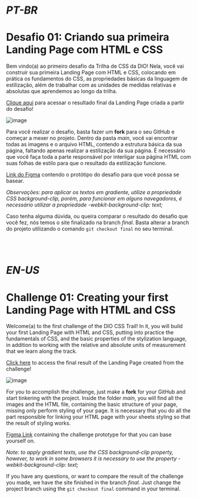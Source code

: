 # <strong><i>PT-BR</i></strong>
# Desafio 01: Criando sua primeira Landing Page com HTML e CSS

Bem vindo(a) ao primeiro desafio da Trilha de CSS da DIO! Nela, você vai construir sua primeira Landing Page com HTML e CSS, colocando em prática os fundamentos do CSS,
as propriedades básicas da linguagem de estilização, além de trabalhar com as unidades de medidas relativas e absolutas que aprendemos ao longo da trilha.

[Clique aqui](https://micheleambrosio.github.io/dio-trilha-css-desafio-01/) para acessar o resultado final da Landing Page criada a partir do desafio!

![image](https://user-images.githubusercontent.com/55519539/183538055-6cce606c-7d1d-4d15-a4be-ffeb5b37c956.png)

Para você realizar o desafio, basta fazer um **fork** para o seu GitHub e começar a mexer no projeto.
Dentro da pasta *main*, você vai encontrar todas as imagens e o arquivo HTML, contendo a estrutura básica da sua página, faltando apenas
realizar a estilização da sua página. É necessário que você faça toda a parte responsável por interligar sua página HTML com suas folhas
de estilo para que o resultado da estilização funcione.

[Link do Figma](https://www.figma.com/file/3PiokoJj9IhGDnNiWAJbz7/DIO---Desafio-01?node-id=2%3A6) contendo o protótipo do desafio para
que você possa se basear.

*Observações: para aplicar os textos em gradiente, utilize a propriedade CSS background-clip, porém, para funcionar em alguns navegadores,
é necessário utilizar a propriedade -webkit-background-clip: text;*

Caso tenha alguma dúvida, ou queira comparar o resultado do desafio que você fez, nós temos o site finalizado na branch *final*. Basta alterar a branch do projeto
utilizando o comando `git checkout final` no seu terminal.

<br></br>

# <strong><i>EN-US</i></strong>
# Challenge 01: Creating your first Landing Page with HTML and CSS

Welcome(a) to the first challenge of the DIO CSS Trail! In it, you will build your first Landing Page with HTML and CSS, putting into practice the fundamentals of CSS, and
the basic properties of the stylization language, in addition to working with the relative and absolute units of measurement that we learn along the track.

[Click here](https://micheleambrosio.github.io/dio-trilha-css-desafio-01/) to access the final result of the Landing Page created from the challenge!

![image](https://user-images.githubusercontent.com/55519539/183538055-6cce606c-7d1d-4d15-a4be-ffeb5b37c956.png)

For you to accomplish the challenge, just make a **fork** for your GitHub and start tinkering with the project.
Inside the folder *main*, you will find all the images and the HTML file, containing the basic structure of your page, missing only
perform styling of your page. It is necessary that you do all the part responsible for linking your HTML page with your sheets
styling so that the result of styling works.

[Figma Link](https://www.figma.com/file/3PiokoJj9IhGDnNiWAJbz7/DIO---Desafio-01?node-id=2%3A6) containing the challenge prototype for
that you can base yourself on.

*Note: to apply gradient texts, use the CSS background-clip property, however, to work in some browsers
it is necessary to use the property -webkit-background-clip: text;*

If you have any questions, or want to compare the result of the challenge you made, we have the site finished in the branch *final*. Just change the project branch
using the `git checkout final` command in your terminal.